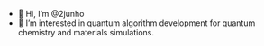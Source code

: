 - 👋 Hi, I’m @2junho
- 👀 I’m interested in quantum algorithm development for quantum chemistry and materials simulations.

<!---
2junho/2junho is a ✨ special ✨ repository because its `README.md` (this file) appears on your GitHub profile.
You can click the Preview link to take a look at your changes.
--->
